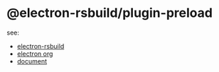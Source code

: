 # @electron-rsbuild/plugin-preload

see:

- [electron-rsbuild](https://github.com/veaba/electron-rsbuild)
- [electron org](https://github.com/electron-rsbuild/electron-rsbuild)
- [document](https://electron-rsbuild.org)
